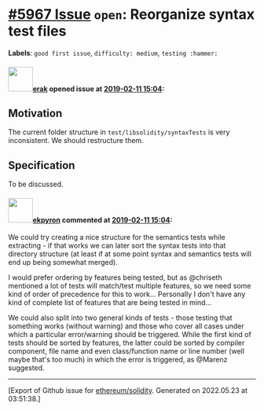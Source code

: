 # [\#5967 Issue](https://github.com/ethereum/solidity/issues/5967) `open`: Reorganize syntax test files
**Labels**: `good first issue`, `difficulty: medium`, `testing :hammer:`


#### <img src="https://avatars.githubusercontent.com/u/20012009?u=61e903cf16bc5f3353db1d571401e2e71b6f61ed&v=4" width="50">[erak](https://github.com/erak) opened issue at [2019-02-11 15:04](https://github.com/ethereum/solidity/issues/5967):

## Motivation

The current folder structure in `test/libsolidity/syntaxTests` is very inconsistent. We should restructure them.

## Specification

To be discussed.

#### <img src="https://avatars.githubusercontent.com/u/1347491?v=4" width="50">[ekpyron](https://github.com/ekpyron) commented at [2019-02-11 15:04](https://github.com/ethereum/solidity/issues/5967#issuecomment-462692142):

We could try creating a nice structure for the semantics tests while extracting - if that works we can later sort the syntax tests into that directory structure (at least if at some point syntax and semantics tests will end up being somewhat merged).

I would prefer ordering by features being tested, but as @chriseth mentioned a lot of tests will match/test multiple features, so we need some kind of order of precedence for this to work... Personally I don't have any kind of complete list of features that are being tested in mind...

We could also split into two general kinds of tests - those testing that something works (without warning) and those who cover all cases under which a particular error/warning should be triggered. While the first kind of tests should be sorted by features, the latter could be sorted by compiler component, file name and even class/function name or line number (well maybe that's too much) in which the error is triggered, as @Marenz suggested.


-------------------------------------------------------------------------------



[Export of Github issue for [ethereum/solidity](https://github.com/ethereum/solidity). Generated on 2022.05.23 at 03:51:38.]
